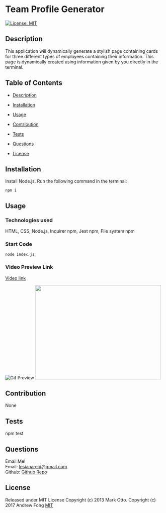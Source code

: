 # Team Profile Generator 
  
  [![License: MIT](https://img.shields.io/badge/License-MIT-yellow.svg)](https://opensource.org/licenses/MIT) 
 
  ## Description 

  This application will dynamically generate a stylish page containing cards for three different types of employees containing their information. This page is dynamically created using information given by you directly in the terminal. 
  
  ## Table of Contents

  - [Description](#description) 

  - [Installation](#installation)
  
  - [Usage](#usage) 

  - [Contribution](#credits) 

  - [Tests](#tests) 

  - [Questions](#questions) 

  - [License](#license) 

  
  ## Installation

  Install Node.js. Run the following command in the terminal:
  ```
  npm i
  ```

  ## Usage
  
  ### Technologies used
  HTML, CSS, Node.js, Inquirer npm, Jest npm, File system npm

  ### Start Code
  ```
  node index.js
  ```

  ### Video Preview Link
  [Video link](https://drive.google.com/file/d/1_cMBJ7UByMgsbT-gbFjGsiYY2wN3_t1T/view?usp=sharing)
  
  ![Gif Preview](https://github.com/Leci1259/teamProfileGenerator/blob/main/src/TeamGenerator.gif)
  <img src="https://github.com/Leci1259/teamProfileGenerator/blob/main/src/TeamGenerator.gif" width="400" height="300">
 

  
  ## Contribution 

  None
  
  ## Tests 

  npm test
  
  ## Questions

  Email Me!  
  Email:  lesianareid@gmail.com  
  Github: [Github Repo](https://github.com/Leci1259)
  
  
  
## License
Released under MIT License Copyright (c) 2013 Mark Otto. Copyright (c) 2017 Andrew Fong 
[MIT](https://opensource.org/licenses/MIT)
